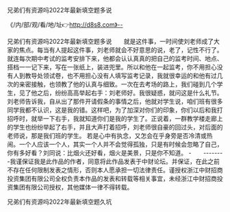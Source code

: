 兄弟们有资源吗2022年最新填空题多说

《/内/部/观/看/地/址👉http://d8s8.com》--

兄弟们有资源吗2022年最新填空题多说　　就是这件事，一时间使刘老师成了大家的焦点。每当有人提起这件事，刘老师就会不好意思的说，老了，记性不行了。就连每次期中考试的监考安排下来，他都会认认真真的把自己的监考时间、地点、搭档一一记下来，写在一张纸上，装进兜里。所以和他在一起监考，你不用担心没有人到教导处领试卷，也不用担心没有人填写监考记录，我就很幸运的和他有过几次的亲密接触，也领教了他的认真与细致。一次在去考场的路上，我们碰到几个学生，见了他之后，纷纷高高举起右手：刘老师好。我很疑惑，就问这是什么礼节。刘老师告诉我，自从出了那件开请假条的事情之后，他就对学生说，咱们班有很多同学我都不认识，这是我的错。这样吧，为了加深对你们的印象，你们以后和我打招呼时，就举一下右手，我就知道你们是我的学生了。正说着，一群教学楼走廊上的学生也纷纷举起了右手，并且大声打着招呼，刘老师很自豪的回过头，对后面的老师说，那是我们班的学生。
若是心中有执念，又怎会在乎身旁是否冷清或热闹。一个人应该一个人，其实一个人并不会觉得孤独，只是有时候会忽略了自己，你有多好看？刘同说：比烟火还好看，烟火是美景，只是你不知道。
-　　--------我谨保证我是此作品的作者，同意将此作品发表于中财论坛。并保证，在此之前不存在任何限制发表之情形，否则本人愿承担一切法律责任。谨授权浙江中财招商投资集团有限公司全权负责本作品的发表和转载等相关事宜，未经浙江中财招商投资集团有限公司授权，其他媒体一律不得转载。





兄弟们有资源吗2022年最新填空题久坑
